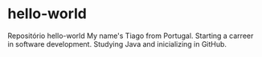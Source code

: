 # hello-world
Repositório hello-world
	My name's Tiago from Portugal.
	Starting a carreer in software development.
	Studying Java and inicializing in GitHub.
